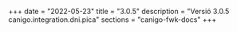 +++
date        = "2022-05-23"
title       = "3.0.5"
description = "Versió 3.0.5 canigo.integration.dni.pica"
sections    = "canigo-fwk-docs"
+++